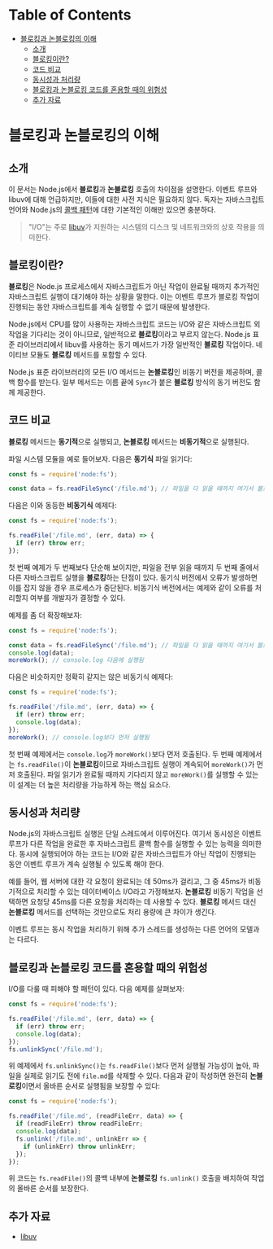 # Table of Contents

- [블로킹과 논블로킹의 이해](#블로킹과-논블로킹의-이해)
  - [소개](#소개)
  - [블로킹이란?](#블로킹이란)
  - [코드 비교](#코드-비교)
  - [동시성과 처리량](#동시성과-처리량)
  - [블로킹과 논블로킹 코드를 혼용할 때의 위험성](#블로킹과-논블로킹-코드를-혼용할-때의-위험성)
  - [추가 자료](#추가-자료)

# 블로킹과 논블로킹의 이해

## 소개

이 문서는 Node.js에서 **블로킹**과 **논블로킹** 호출의 차이점을 설명한다. 이벤트 루프와 libuv에 대해 언급하지만, 이들에 대한 사전 지식은 필요하지 않다. 독자는 자바스크립트 언어와 Node.js의 [콜백 패턴](/learn/asynchronous-work/javascript-asynchronous-programming-and-callbacks)에 대한 기본적인 이해만 있으면 충분하다.

> "I/O"는 주로 [libuv](https://libuv.org/)가 지원하는 시스템의 디스크 및 네트워크와의 상호 작용을 의미한다.

## 블로킹이란?

**블로킹**은 Node.js 프로세스에서 자바스크립트가 아닌 작업이 완료될 때까지 추가적인 자바스크립트 실행이 대기해야 하는 상황을 말한다. 이는 이벤트 루프가 블로킹 작업이 진행되는 동안 자바스크립트를 계속 실행할 수 없기 때문에 발생한다.

Node.js에서 CPU를 많이 사용하는 자바스크립트 코드는 I/O와 같은 자바스크립트 외 작업을 기다리는 것이 아니므로, 일반적으로 **블로킹**이라고 부르지 않는다. Node.js 표준 라이브러리에서 libuv를 사용하는 동기 메서드가 가장 일반적인 **블로킹** 작업이다. 네이티브 모듈도 **블로킹** 메서드를 포함할 수 있다.

Node.js 표준 라이브러리의 모든 I/O 메서드는 **논블로킹**인 비동기 버전을 제공하며, 콜백 함수를 받는다. 일부 메서드는 이름 끝에 `Sync`가 붙은 **블로킹** 방식의 동기 버전도 함께 제공한다.

## 코드 비교

**블로킹** 메서드는 **동기적**으로 실행되고, **논블로킹** 메서드는 **비동기적**으로 실행된다.

파일 시스템 모듈을 예로 들어보자. 다음은 **동기식** 파일 읽기다:

```js
const fs = require('node:fs');

const data = fs.readFileSync('/file.md'); // 파일을 다 읽을 때까지 여기서 블로킹됨
```

다음은 이와 동등한 **비동기식** 예제다:

```js
const fs = require('node:fs');

fs.readFile('/file.md', (err, data) => {
  if (err) throw err;
});
```

첫 번째 예제가 두 번째보다 단순해 보이지만, 파일을 전부 읽을 때까지 두 번째 줄에서 다른 자바스크립트 실행을 **블로킹**하는 단점이 있다. 동기식 버전에서 오류가 발생하면 이를 잡지 않을 경우 프로세스가 중단된다. 비동기식 버전에서는 예제와 같이 오류를 처리할지 여부를 개발자가 결정할 수 있다.

예제를 좀 더 확장해보자:

```js
const fs = require('node:fs');

const data = fs.readFileSync('/file.md'); // 파일을 다 읽을 때까지 여기서 블로킹됨
console.log(data);
moreWork(); // console.log 다음에 실행됨
```

다음은 비슷하지만 정확히 같지는 않은 비동기식 예제다:

```js
const fs = require('node:fs');

fs.readFile('/file.md', (err, data) => {
  if (err) throw err;
  console.log(data);
});
moreWork(); // console.log보다 먼저 실행됨
```

첫 번째 예제에서는 `console.log`가 `moreWork()`보다 먼저 호출된다. 두 번째 예제에서는 `fs.readFile()`이 **논블로킹**이므로 자바스크립트 실행이 계속되어 `moreWork()`가 먼저 호출된다. 파일 읽기가 완료될 때까지 기다리지 않고 `moreWork()`를 실행할 수 있는 이 설계는 더 높은 처리량을 가능하게 하는 핵심 요소다.

## 동시성과 처리량

Node.js의 자바스크립트 실행은 단일 스레드에서 이루어진다. 여기서 동시성은 이벤트 루프가 다른 작업을 완료한 후 자바스크립트 콜백 함수를 실행할 수 있는 능력을 의미한다. 동시에 실행되어야 하는 코드는 I/O와 같은 자바스크립트가 아닌 작업이 진행되는 동안 이벤트 루프가 계속 실행될 수 있도록 해야 한다.

예를 들어, 웹 서버에 대한 각 요청이 완료되는 데 50ms가 걸리고, 그 중 45ms가 비동기적으로 처리할 수 있는 데이터베이스 I/O라고 가정해보자. **논블로킹** 비동기 작업을 선택하면 요청당 45ms를 다른 요청을 처리하는 데 사용할 수 있다. **블로킹** 메서드 대신 **논블로킹** 메서드를 선택하는 것만으로도 처리 용량에 큰 차이가 생긴다.

이벤트 루프는 동시 작업을 처리하기 위해 추가 스레드를 생성하는 다른 언어의 모델과는 다르다.

## 블로킹과 논블로킹 코드를 혼용할 때의 위험성

I/O를 다룰 때 피해야 할 패턴이 있다. 다음 예제를 살펴보자:

```js
const fs = require('node:fs');

fs.readFile('/file.md', (err, data) => {
  if (err) throw err;
  console.log(data);
});
fs.unlinkSync('/file.md');
```

위 예제에서 `fs.unlinkSync()`는 `fs.readFile()`보다 먼저 실행될 가능성이 높아, 파일을 실제로 읽기도 전에 `file.md`를 삭제할 수 있다. 다음과 같이 작성하면 완전히 **논블로킹**이면서 올바른 순서로 실행됨을 보장할 수 있다:

```js
const fs = require('node:fs');

fs.readFile('/file.md', (readFileErr, data) => {
  if (readFileErr) throw readFileErr;
  console.log(data);
  fs.unlink('/file.md', unlinkErr => {
    if (unlinkErr) throw unlinkErr;
  });
});
```

위 코드는 `fs.readFile()`의 콜백 내부에 **논블로킹** `fs.unlink()` 호출을 배치하여 작업의 올바른 순서를 보장한다.

## 추가 자료

- [libuv](https://libuv.org/)